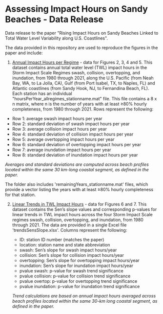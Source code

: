 # Assessing Impact Hours on Sandy Beaches - Data Release
Data release to the paper "Rising Impact Hours on Sandy Beaches Linked to Total Water Level Variability along U.S. Coastlines".

The data provided in this repository are used to reproduce the figures in the paper and include: 

1) [Annual Impact Hours per Regime](impactHoursbyRegime) - data for Figures 2, 3, 4 and 5. This dataset contains annual total water level (TWL) impact hours in the Storm Impact Scale Regimes swash, collision, overtopping, and inundation, from 1980 through 2021, along the U.S. Pacific (from Neah Bay, WA, to La Jolla, CA), Gulf (from Port Isabel, TX, to Naples, FL) and Atlantic coastlines (from Sandy Hook, NJ, to Fernandina Beach, FL). Each station has an individual "hoursPerYear_allregimes_stationname.mat" file. This file contains a 8 x n matrix, where n is the number of years with at least ≥80% hourly completeness, from 1980 through 2021. Rows represent the following:
- Row 1: average swash impact hours per year
- Row 2: standard deviation of swash impact hours per year
- Row 3: average collision impact hours per year
- Row 4: standard deviation of collision impact hours per year
- Row 5: average overtopping impact hours per year
- Row 6: standard deviation of overtopping impact hours per year
- Row 7: average inundation impact hours per year
- Row 8: standard deviation of inundation impact hours per year
    
_Averages and standard deviations are computed across beach profiles located within the same 30 km-long coastal segment, as defined in the paper._

The folder also includes 'remainingYears_stationname.mat' files, which provide a vector listing the years with at least ≥80% hourly completeness for that station.

2) [Linear Trends in TWL Impact Hours](trendsSensSlope) - data for Figures 6 and 7. This dataset contains the Sen’s slope values and corresponding p-values for linear trends in TWL impact hours across the four Storm Impact Scale regimes swash, collision, overtopping, and inundation, from 1980 through 2021. The data are provided in a single Excel file 'trendsSensSlope.xlsx'. Columns represent the following:
   - ID: station ID number (matches the paper)
   - location: station name and state abbreviation
   - swash: Sen’s slope for swash impact hours/year
   - collision: Sen’s slope for collision impact hours/year
   - overtopping: Sen’s slope for overtopping impact hours/year
   - inundation: Sen’s slope for inundation impact hours/year
   - pvalue swash: p-value for swash trend significance
   - pvalue collision: p-value for collision trend significance
   - pvalue overtop: p-value for overtopping trend significance
   - pvalue inundation: p-value for inundation trend significance

   _Trend calculations are based on annual impact hours averaged across beach profiles located within the same 30-km long coastal segment, as defined in the paper._


